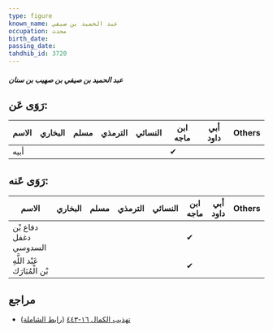 ```yaml
---
type: figure
known_name: عبد الحميد بن صيفي
occupation: محدث
birth_date:
passing_date:
tahdhib_id: 3720
---
```

##### عبد الحميد بن صيفي بن صهيب بن سنان

## رَوَى عَن:
| الاسم | البخاري | مسلم | الترمذي | النسائي | ابن ماجه | أبي داود | Others |
| ----- | ------- | ---- | ------- | ------- | -------- | -------- | ------ |
| أبيه  |         |      |         |         | ✔        |          |        |
## رَوَى عَنه:
| الاسم                         | البخاري | مسلم | الترمذي | النسائي | ابن ماجه | أبي داود | Others |
| ----------------------------- | ------- | ---- | ------- | ------- | -------- | -------- | ------ |
| دفاع بْن دغفل السدوسي         |         |      |         |         | ✔        |          |        |
| عَبْد اللَّهِ بْن الْمُبَارَك |         |      |         |         | ✔        |          |        |
## مراجع
- [تهذيب الكمال ١٦-٤٤٣](obsidian://open?vault=Tahdhib-al-Kamal&file=Figures/٣٧٢٠-عبد%20الحميد%20بن%20صيفي%20بن%20صهيب%20بن%20سنان) ([رابط الشاملة](https://shamela.ws/book/3722/8436))